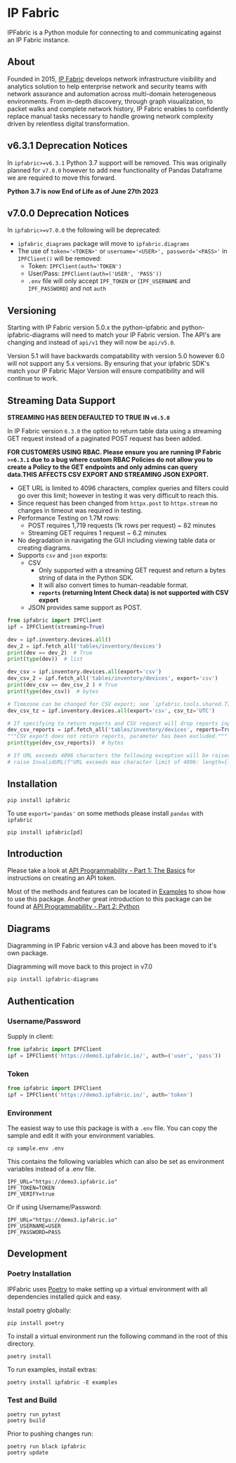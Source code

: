 # IP Fabric 

IPFabric is a Python module for connecting to and communicating against an IP Fabric instance.

## About

Founded in 2015, [IP Fabric](https://ipfabric.io/) develops network infrastructure visibility and analytics solution to
help enterprise network and security teams with network assurance and automation across multi-domain heterogeneous
environments. From in-depth discovery, through graph visualization, to packet walks and complete network history, IP
Fabric enables to confidently replace manual tasks necessary to handle growing network complexity driven by relentless
digital transformation. 

## v6.3.1 Deprecation Notices

In `ipfabric>=v6.3.1` Python 3.7 support will be removed.  This was originally 
planned for `v7.0.0` however to add new functionality of Pandas Dataframe we 
are required to move this forward.

**Python 3.7 is now End of Life as of June 27th 2023**

## v7.0.0 Deprecation Notices

In `ipfabric>=v7.0.0` the following will be deprecated:

- `ipfabric_diagrams` package will move to `ipfabric.diagrams`
- The use of `token='<TOKEN>'` or `username='<USER>', password='<PASS>'` in `IPFClient()` will be removed:
  - Token: `IPFClient(auth='TOKEN')`
  - User/Pass: `IPFClient(auth=('USER', 'PASS'))`
  - `.env` file will only accept `IPF_TOKEN` or (`IPF_USERNAME` and `IPF_PASSWORD`) and not `auth`

## Versioning

Starting with IP Fabric version 5.0.x the python-ipfabric and python-ipfabric-diagrams will need to
match your IP Fabric version.  The API's are changing and instead of `api/v1` they will now be `api/v5.0`.

Version 5.1 will have backwards compatability with version 5.0 however 6.0 will not support any 5.x versions.
By ensuring that your ipfabric SDK's match your IP Fabric Major Version will ensure compatibility and will continue to work.

## Streaming Data Support

**STREAMING HAS BEEN DEFAULTED TO TRUE IN `v6.5.0`**

In IP Fabric version `6.3.0` the option to return table data using a streaming
GET request instead of a paginated POST request has been added. 

**FOR CUSTOMERS USING RBAC. Please ensure you are running IP Fabric `>=6.3.1` due to 
a bug where custom RBAC Policies do not allow you to create a Policy to the GET
endpoints and only admins can query data.THIS AFFECTS CSV EXPORT AND STREAMING JSON EXPORT.**

* GET URL is limited to 4096 characters, complex queries and filters could go over this limit; however in testing it was very difficult to reach this.
* Since request has been changed from `httpx.post` to `httpx.stream` no changes in timeout was required in testing.
* Performance Testing on 1.7M rows:
  * POST requires 1,719 requests (1k rows per request) ~ 82 minutes
  * Streaming GET requires 1 request ~ 6.2 minutes
* No degradation in navigating the GUI including viewing table data or creating diagrams.
* Supports `csv` and `json` exports:
  * CSV 
    * Only supported with a streaming GET request and return a bytes string of data in the Python SDK.
    * It will also convert times to human-readable format.
    * **`reports` (returning Intent Check data) is not supported with CSV export**
  * JSON provides same support as POST.

```python
from ipfabric import IPFClient
ipf = IPFClient(streaming=True)

dev = ipf.inventory.devices.all()
dev_2 = ipf.fetch_all('tables/inventory/devices')
print(dev == dev_2)  # True
print(type(dev))  # list 

dev_csv = ipf.inventory.devices.all(export='csv')
dev_csv_2 = ipf.fetch_all('tables/inventory/devices', export='csv')
print(dev_csv == dev_csv_2 ) # True
print(type(dev_csv))  # bytes 

# Timezone can be changed for CSV export; see `ipfabric.tools.shared.TIMEZONES`
dev_csv_tz = ipf.inventory.devices.all(export='csv', csv_tz='UTC')

# If specifying to return reports and CSV request will drop reports input and use GET
dev_csv_reports = ipf.fetch_all('tables/inventory/devices', reports=True, export='csv')
"""CSV export does not return reports, parameter has been excluded."""
print(type(dev_csv_reports))  # bytes

# If URL exceeds 4096 characters the following exception will be raised:
# raise InvalidURL(f"URL exceeds max character limit of 4096: length={len(url)}.")
```

## Installation

```
pip install ipfabric
```

To use `export='pandas'` on some methods please install `pandas` with `ipfabric`

```
pip install ipfabric[pd]
```

## Introduction

Please take a look at [API Programmability - Part 1: The Basics](https://ipfabric.io/blog/api-programmability-part-1/)
for instructions on creating an API token.

Most of the methods and features can be located in [Examples](examples) to show how to use this package. 
Another great introduction to this package can be found at [API Programmability - Part 2: Python](https://ipfabric.io/blog/api-programmability-python/)

## Diagrams

Diagramming in IP Fabric version v4.3 and above has been moved to it's own package.

Diagramming will move back to this project in v7.0

```
pip install ipfabric-diagrams
```

## Authentication
### Username/Password
Supply in client:
```python
from ipfabric import IPFClient
ipf = IPFClient('https://demo3.ipfabric.io/', auth=('user', 'pass'))
```

### Token
```python
from ipfabric import IPFClient
ipf = IPFClient('https://demo3.ipfabric.io/', auth='token')
```

### Environment 
The easiest way to use this package is with a `.env` file.  You can copy the sample and edit it with your environment variables. 

```commandline
cp sample.env .env
```

This contains the following variables which can also be set as environment variables instead of a .env file.
```
IPF_URL="https://demo3.ipfabric.io"
IPF_TOKEN=TOKEN
IPF_VERIFY=true
```

Or if using Username/Password:
```
IPF_URL="https://demo3.ipfabric.io"
IPF_USERNAME=USER
IPF_PASSWORD=PASS
```

## Development

### Poetry Installation

IPFabric uses [Poetry](https://pypi.org/project/poetry/) to make setting up a virtual environment with all dependencies
installed quick and easy.

Install poetry globally:
```
pip install poetry
```

To install a virtual environment run the following command in the root of this directory.

```
poetry install
```

To run examples, install extras:
```
poetry install ipfabric -E examples
```

### Test and Build

```
poetry run pytest
poetry build
```

Prior to pushing changes run:
```
poetry run black ipfabric
poetry update
```
